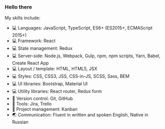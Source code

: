 ### Hello there 

My skills include:
- :computer: Languages: JavaScript, TypeScript, ES6+ (ES2015+, ECMAScript 2015+)
- :computer: Framework: React
- :computer: State management: Redux
- :computer: Server-side: Node.js, Webpack, Gulp, npm, npm scripts, Yarn, Babel, Create React App
- :computer: Layout / template: HTML, HTML5, JSX
- :computer: Styles: CSS, CSS3, JSS, CSS-in-JS, SCSS, Sass, BEM
- :computer: UI libraries: Bootstrap, Material UI
- :computer: Utility libraries: React router, Redux form
- :electric_plug: Version control: Git, GitHub
- :electric_plug: Tools: Jira, Trello
- :electric_plug: Project management: Kanban
- :earth_asia: Communication: Fluent in written and spoken English, Native in Russian
